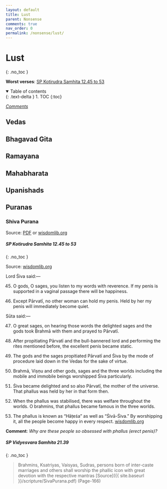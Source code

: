 ```yaml
---
layout: default
title: Lust
parent: Nonsense
comments: true
nav_order: 0
permalink: /nonsense/lust/
---
```

# Lust
{: .no_toc }

**Worst verses**: [SP Kotirudra Samhita 12.45 to 53](#sp-kotirudra-samhita-1245-to-53)

<details open markdown="block">
  <summary>
    Table of contents
  </summary>
  {: .text-delta }
1. TOC
{:toc}
</details>

[*Comments*]({{site.url}}{{page.url}}#comments)

## Vedas

## Bhagavad Gita

## Ramayana

## Mahabharata

## Upanishads

## Puranas

### Shiva Purana

Source: <a href="{{ site.baseurl }}/scripture/SivaPurana.pdf" target="_blank">PDF</a> or <a href="https://www.wisdomlib.org/hinduism/book/shiva-purana-english" target="_blank">wisdomlib.org</a>

##### SP Kotirudra Samhita 12.45 to 53
{: .no_toc }

Source: <a href="https://www.wisdomlib.org/hinduism/book/shiva-purana-english/d/doc226513.html" target="_blank">wisdomlib.org</a>

Lord Śiva said:—

45. O gods, O sages, you listen to my words with reverence. If my penis is supported in a vaginal passage there will be happiness.

46. Except Pārvatī, no other woman can hold my penis. Held by her my penis will immediately become quiet.

Sūta said:—

47. O great sages, on hearing those words the delighted sages and the gods took Brahmā with them and prayed to Pārvatī.

48. After propitiating Pārvatī and the bull-bannered lord and performing the rites mentioned before, the excellent penis became static.

49. The gods and the sages propitiated Pārvatī and Śiva by the mode of procedure laid down in the Vedas for the sake of virtue.

50. Brahmā, Viṣṇu and other gods, sages and the three worlds including the mobile and immobile beings worshipped Śiva particularly.

51. Śiva became delighted and so also Pārvatī, the mother of the universe. That phallus was held by her in that form then.

52. When the phallus was stabilised, there was welfare throughout the worlds. O brahmins, that phallus became famous in the three worlds.

53. The phallus is known as “Hāṭeśa” as well as “Śivā-Śiva.” By worshipping it, all the people become happy in every respect. <a href="https://www.wisdomlib.org/hinduism/book/shiva-purana-english/d/doc226513.html" target="_blank">wisdomlib.org</a>

**Comment**: *Why are these people so obsessed with phallus (erect penis)?*

##### SP Vidyesvara Samhita 21.39
{: .no_toc }
> Brahmins, Ksatriyas, Vaisyas, Sudras, persons born of inter-caste marriages and others shall worship the phallic icon with great devotion with the respective mantras [Source]({{ site.baseurl }}/scripture/SivaPurana.pdf) (Page-166)
